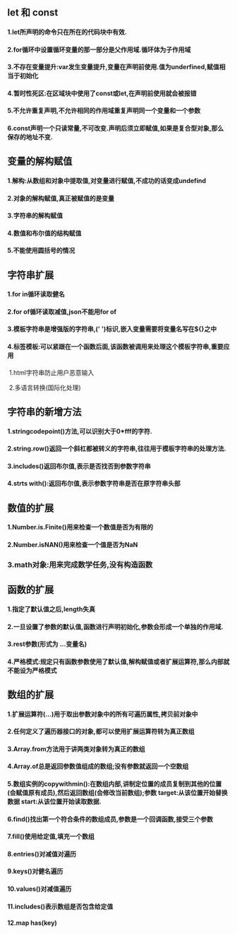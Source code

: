 ## let 和 const

#### 1.let所声明的命令只在所在的代码块中有效.

#### 2.for循环中设置循环变量的那一部分是父作用域.循环体为子作用域

#### 3.不存在变量提升:var发生变量提升,变量在声明前使用.值为underfined,赋值相当于初始化

#### 4.暂时性死区:在区域块中使用了const或let,在声明前使用就会被报错

#### 5.不允许重复声明,不允许相同的作用域重复声明同一个变量和一个参数

#### 6.const声明一个只读常量,不可改变.声明后须立即赋值,如果是复合型对象,那么保存的地址不变.



## 变量的解构赋值

#### 1.解构:从数组和对象中提取值,对变量进行赋值,不成功的话变成undefind

#### 2.对象的解构赋值,真正被赋值的是变量

#### 3.字符串的解构赋值

#### 4.数值和布尔值的结构赋值

#### 5.不能使用圆括号的情况 

## 

## 字符串扩展

#### 1.for in循环读取健名

#### 2.for of循环读取减值,json不能用for of

#### 3.模板字符串是增强版的字符串,(' ')标识,嵌入变量需要将变量名写在${}之中

#### 4.标签模板:可以紧跟在一个函数后面,该函数被调用来处理这个模板字符串,重要应用

​    1.html字符串防止用户恶意输入

​    2.多语言转换(国际化处理)

##    字符串的新增方法

#### 1.stringcodepoint()方法,可以识别大于0*fff的字符.

#### 2.string.row()返回一个斜杠都被转义的字符串,往往用于模板字符串的处理方法.

#### 3.includes()返回布尔值,表示是否找否到参数字符串

#### 4.strts with():返回布尔值,表示参数字符串是否在原字符串头部

## 

## 数值的扩展

#### 1.Number.is.Finite()用来检查一个数值是否为有限的

#### 2.Number.isNAN()用来检查一个值是否为NaN

### 3.math对象:用来完成数学任务,没有构造函数

## 

## 函数的扩展

#### 1.指定了默认值之后,length失真

#### 2.一旦设置了参数的默认值,函数进行声明初始化,参数会形成一个单独的作用域.

#### 3.rest参数(形式为 ...变量名)

#### 4.严格模式:规定只有函数参数使用了默认值,解构赋值或者扩展运算符,那么内部就不能设为严格模式

## 

## 数组的扩展

#### 1.扩展运算符(...)用于取出参数对象中的所有可遍历属性,拷贝前对象中

#### 2.任何定义了遍历器接口的对象,都可以使用扩展运算符转为真正数组

#### 3.Array.from方法用于讲两类对象转为真正的数组

#### 4.Array.of总是返回参数值组成的数组;没有参数就返回一个空数组

#### 5.数组实例的copywithmin():在数组内部,讲制定位置的成员复制到其他的位置(会赋值原有成员),然后返回数组(会修改当前数组);参数 target:从该位置开始替换数据 start:从该位置开始读取数据.

#### 6.find()找出第一个符合条件的数组成员,参数是一个回调函数,接受三个参数

#### 7.fill()使用给定值,填充一个数组

#### 8.entries()对减值对遍历

#### 9.keys()对健名遍历

#### 10.values()对减值遍历

#### 11.includes()表示数组是否包含给定值

#### 12.map has(key)



## 

